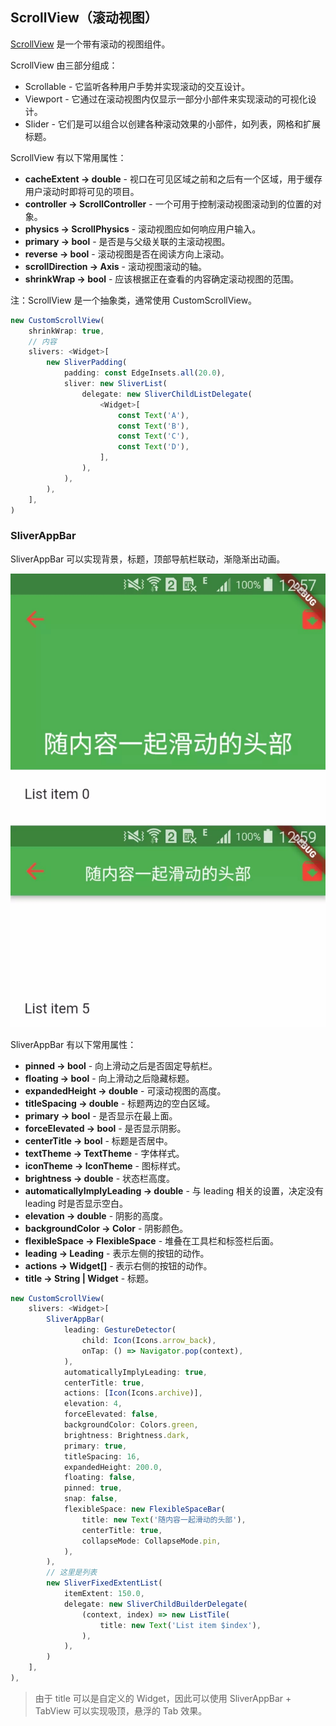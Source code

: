 
## ScrollView（滚动视图）
[ScrollView](https://docs.flutter.io/flutter/widgets/ScrollView-class.html) 是一个带有滚动的视图组件。

ScrollView 由三部分组成：
- Scrollable - 它监听各种用户手势并实现滚动的交互设计。
- Viewport - 它通过在滚动视图内仅显示一部分小部件来实现滚动的可视化设计。
- Slider - 它们是可以组合以创建各种滚动效果的小部件，如列表，网格和扩展标题。

ScrollView 有以下常用属性：
- **cacheExtent → double** - 视口在可见区域之前和之后有一个区域，用于缓存用户滚动时即将可见的项目。
- **controller → ScrollController** - 一个可用于控制滚动视图滚动到的位置的对象。
- **physics → ScrollPhysics** - 滚动视图应如何响应用户输入。
- **primary → bool** - 是否是与父级关联的主滚动视图。
- **reverse → bool** - 滚动视图是否在阅读方向上滚动。
- **scrollDirection → Axis** - 滚动视图滚动的轴。
- **shrinkWrap → bool** - 应该根据正在查看的内容确定滚动视图的范围。

注：ScrollView 是一个抽象类，通常使用 CustomScrollView。

```js
new CustomScrollView(
    shrinkWrap: true,
    // 内容
    slivers: <Widget>[
        new SliverPadding(
            padding: const EdgeInsets.all(20.0),
            sliver: new SliverList(
                delegate: new SliverChildListDelegate(
                    <Widget>[
                        const Text('A'),
                        const Text('B'),
                        const Text('C'),
                        const Text('D'),
                    ],
                ),
            ),
        ),
    ],
)
```

### SliverAppBar
SliverAppBar 可以实现背景，标题，顶部导航栏联动，渐隐渐出动画。

![](../../image/20190630151634.jpg)

SliverAppBar 有以下常用属性：
- **pinned → bool** - 向上滑动之后是否固定导航栏。
- **floating → bool** - 向上滑动之后隐藏标题。
- **expandedHeight → double** - 可滚动视图的高度。
- **titleSpacing → double** - 标题两边的空白区域。
- **primary → bool** - 是否显示在最上面。
- **forceElevated → bool** - 是否显示阴影。
- **centerTitle → bool** - 标题是否居中。
- **textTheme → TextTheme** - 字体样式。
- **iconTheme → IconTheme** - 图标样式。
- **brightness → double** - 状态栏高度。
- **automaticallyImplyLeading → double** - 与 leading 相关的设置，决定没有 leading 时是否显示空白。
- **elevation → double** - 阴影的高度。
- **backgroundColor → Color** - 阴影颜色。
- **flexibleSpace → FlexibleSpace** - 堆叠在工具栏和标签栏后面。
- **leading → Leading** - 表示左侧的按钮的动作。
- **actions → Widget[]** - 表示右侧的按钮的动作。
- **title → String | Widget** - 标题。

```js
new CustomScrollView(
    slivers: <Widget>[
        SliverAppBar(
            leading: GestureDetector(
                child: Icon(Icons.arrow_back),
                onTap: () => Navigator.pop(context),
            ),
            automaticallyImplyLeading: true,
            centerTitle: true,
            actions: [Icon(Icons.archive)],
            elevation: 4,
            forceElevated: false,
            backgroundColor: Colors.green,
            brightness: Brightness.dark,
            primary: true,
            titleSpacing: 16,
            expandedHeight: 200.0,
            floating: false,
            pinned: true,
            snap: false,
            flexibleSpace: new FlexibleSpaceBar(
                title: new Text('随内容一起滑动的头部'),
                centerTitle: true,
                collapseMode: CollapseMode.pin,
            ),
        ),
        // 这里是列表
        new SliverFixedExtentList(
            itemExtent: 150.0,
            delegate: new SliverChildBuilderDelegate(
                (context, index) => new ListTile(
                    title: new Text('List item $index'),
                ),
            ),
        )
    ],
),
```

> 由于 title 可以是自定义的 Widget，因此可以使用 SliverAppBar + TabView 可以实现吸顶，悬浮的 Tab 效果。